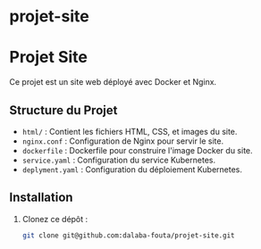 # projet-site
# Projet Site

Ce projet est un site web déployé avec Docker et Nginx.

## Structure du Projet

- `html/` : Contient les fichiers HTML, CSS, et images du site.
- `nginx.conf` : Configuration de Nginx pour servir le site.
- `dockerfile` : Dockerfile pour construire l'image Docker du site.
- `service.yaml` : Configuration du service Kubernetes.
- `deplyment.yaml` : Configuration du déploiement Kubernetes.

## Installation

1. Clonez ce dépôt :
   ```bash
   git clone git@github.com:dalaba-fouta/projet-site.git

